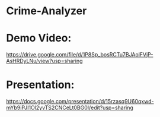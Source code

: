 # Crime-Analyzer
# Demo Video: 
https://drive.google.com/file/d/1P8Sp_bosRCTu7BJAolFVjP-AsHRDyLNu/view?usp=sharing
# Presentation: 
https://docs.google.com/presentation/d/15rzasq9U60qxwd-mYb9iPJI1Ol2yvTS2CNCeLt0BG0I/edit?usp=sharing
